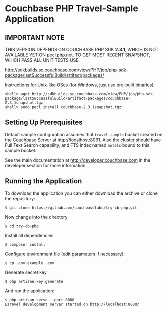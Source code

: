 # Couchbase PHP Travel-Sample Application

## IMPORTANT NOTE

THIS VERSION DEPENDS ON COUCHBASE PHP SDK **2.3.1**,
WHICH IS NOT AVAILABLE YET ON pecl.php.net. TO GET
MOST RECENT SNAPSHOT, WHICH PASS ALL UNIT TESTS USE

http://sdkbuilds.sc.couchbase.com/view/PHP/job/php-sdk-package/lastSuccessfulBuild/artifact/packages/

Instructions for Unix-like OSes (for Windows, just use pre-built binaries):

    shell> wget http://sdkbuilds.sc.couchbase.com/view/PHP/job/php-sdk-package/lastSuccessfulBuild/artifact/packages/couchbase-2.3.1snapshot.tgz
    shell> sudo pecl install couchbase-2.3.1snapshot.tgz

## Setting Up Prerequisites

Default sample configuration assumes that `travel-sample` bucket created on the Couchbase Server at
http://localhost:8091. Also the cluster should have Full Text Search capability, and FTS index named `hotels`
bound to this sample bucket.

See the main documentation at http://developer.couchbase.com in the developer section for more information.

## Running the Application

To download the application you can either download the archive or clone the repository:

    $ git clone https://github.com/couchbaselabs/try-cb-php.git

Now change into the directory

    $ cd try-cb-php

Install all dependencies

    $ composer install

Configure environment file (edit parameters if necessary):

    $ cp .env.example .env

Generate secret key

    $ php artisan key:generate

And run the application:

    $ php artisan serve --port 8080
    Laravel development server started on http://localhost:8080/
